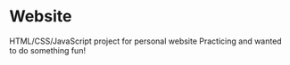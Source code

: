 # Website
HTML/CSS/JavaScript project for personal website
Practicing and wanted to do something fun!

